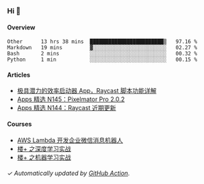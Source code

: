 ### Hi 👋

#### Overview

<!--START_SECTION:waka-->
```text
Other      13 hrs 38 mins  ████████████████████████▒   97.16 % 
Markdown   19 mins         ▓░░░░░░░░░░░░░░░░░░░░░░░░   02.27 % 
Bash       2 mins          ░░░░░░░░░░░░░░░░░░░░░░░░░   00.32 % 
Python     1 min           ░░░░░░░░░░░░░░░░░░░░░░░░░   00.15 % 
```
<!--END_SECTION:waka-->

#### Articles

<!-- BLOG:START -->
- [极具潜力的效率启动器 App，Raycast 脚本功能详解](http://huhuhang.com/post/sspai/64399)
- [Apps 精选 N145：Pixelmator Pro 2.0.2](http://huhuhang.com/post/product-hunt/product-hunt-n145)
- [Apps 精选 N144：Raycast 近期更新](http://huhuhang.com/post/product-hunt/product-hunt-n144)
<!-- BLOG:END -->

#### Courses

<!-- SYL:START -->
- [AWS Lambda 开发企业微信消息机器人](https://lanqiao.cn/courses/2868)
- [楼+ 之深度学习实战](https://lanqiao.cn/courses/2617)
- [楼+ 之机器学习实战](https://lanqiao.cn/courses/2616)
<!-- SYL:END -->

###### ✓ Automatically updated by [GitHub Action](https://github.com/huhuhang/huhuhang/actions).
